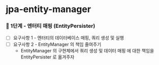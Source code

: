 # jpa-entity-manager

### 🚀 1단계 - 엔터티 매핑 (EntityPersister)
- [ ] 요구사항 1 - 엔터티의 데이터베이스 매핑, 쿼리 생성 및 실행
- [ ] 요구사항 2 - EntityManager 의 책임 줄여주기
  - EntityManager 의 구현체에서 쿼리 생성 및 데이터 매핑 에 대한 책임을 EntityPersister 로 옮겨주자
